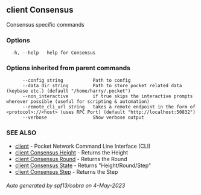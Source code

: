 ## client Consensus

Consensus specific commands

### Options

```
  -h, --help   help for Consensus
```

### Options inherited from parent commands

```
      --config string           Path to config
      --data_dir string         Path to store pocket related data (keybase etc.) (default "/home/harry/.pocket")
      --non_interactive         if true skips the interactive prompts wherever possible (useful for scripting & automation)
      --remote_cli_url string   takes a remote endpoint in the form of <protocol>://<host> (uses RPC Port) (default "http://localhost:50832")
      --verbose                 Show verbose output
```

### SEE ALSO

* [client](client.md)	 - Pocket Network Command Line Interface (CLI)
* [client Consensus Height](client_Consensus_Height.md)	 - Returns the Height
* [client Consensus Round](client_Consensus_Round.md)	 - Returns the Round
* [client Consensus State](client_Consensus_State.md)	 - Returns "Height/Round/Step"
* [client Consensus Step](client_Consensus_Step.md)	 - Returns the Step

###### Auto generated by spf13/cobra on 4-May-2023
